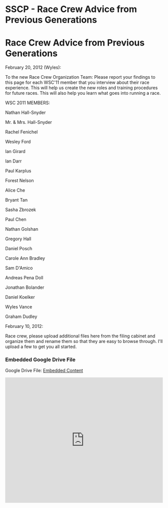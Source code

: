 # SSCP - Race Crew Advice from Previous Generations

# Race Crew Advice from Previous Generations

February 20, 2012 (Wyles):

To the new Race Crew Organization Team: Please report your findings to this page for each WSC'11 member that you interview about their race experience. This will help us create the new roles and training procedures for future races. This will also help you learn what goes into running a race.

WSC 2011 MEMBERS:

Nathan Hall-Snyder

Mr. & Mrs. Hall-Snyder

Rachel Fenichel

Wesley Ford

Ian Girard

Ian Darr

Paul Karplus

Forest Nelson

Alice Che

Bryant Tan

Sasha Zbrozek

Paul Chen

Nathan Golshan

Gregory Hall

Daniel Posch

Carole Ann Bradley

Sam D'Amico

Andreas Pena Doll

Jonathan Bolander

Daniel Koelker

Wyles Vance

Graham Dudley

February 10, 2012:

Race crew, please upload additional files here from the filing cabinet and organize them and rename them so that they are easy to browse through. I'll upload a few to get you all started. 

[](https://drive.google.com/folderview?id=1t-eLotDyMtGjQGZfCXbhoAnbUMxgh1lU)

### Embedded Google Drive File

Google Drive File: [Embedded Content](https://drive.google.com/embeddedfolderview?id=1t-eLotDyMtGjQGZfCXbhoAnbUMxgh1lU#list)

<iframe width="100%" height="400" src="https://drive.google.com/embeddedfolderview?id=1t-eLotDyMtGjQGZfCXbhoAnbUMxgh1lU#list" frameborder="0"></iframe>

